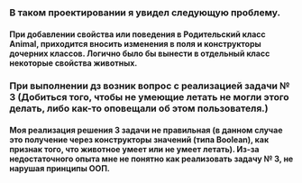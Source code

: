 
### В таком проектировании я увидел следующую проблему.
 #### При добавлении свойства или поведения в Родительский класс Animal, приходится вносить изменения в поля и конструкторы дочерних классов. Логично было бы вынести в отдельный класс некоторые свойства животных.

### При выполнении дз возник вопрос с реализацией задачи № 3 (Добиться того, чтобы не умеющие летать не могли этого делать, либо как-то оповещали об этом пользователя.)
 #### Моя реализация решения 3 задачи не  правильная (в данном случае это получение через конструкторы значений (типа Boolean), как признак  того, что животное умеет или не умеет летать). Из-за недостаточного опыта мне не понятно как реализовать задачу № 3, не нарушая принципы ООП.
